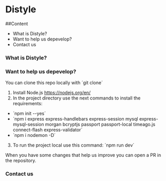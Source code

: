 # Distyle
##Content
- What is Distyle?
- Want to help us depevelop?
- Contact us

### What is Distyle?

### Want to help us depevelop?
You can clone this repo locally with ´git clone´
1. Install Node.js https://nodejs.org/en/
2. In the project directory use the next commands to install the requirements:
- ´npm init --yes´
- ´npm i express express-handlebars express-session mysql express-mysql-session morgan bcryptjs passport passport-local timeago.js connect-flash express-validator´
- ´npm i nodemon -D´
3. To run the project local use this command: ´npm run dev´ 

When you have some changes that help us improve you can open a PR in the repository.

### Contact us
